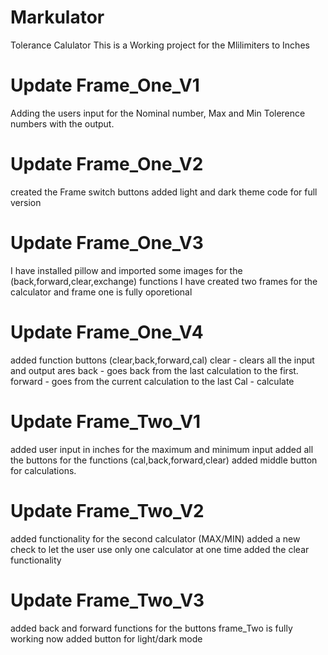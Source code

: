# Markulator
Tolerance Calulator 
This is a Working project for the Mlilimiters to Inches

# Update Frame_One_V1
Adding the users input for the Nominal number, Max and Min Tolerence numbers with the output.

# Update Frame_One_V2
created the Frame switch buttons
added light and dark theme code for full version

# Update Frame_One_V3
I have installed pillow and imported some images for the (back,forward,clear,exchange) functions
I have created two frames for the calculator and frame one is fully oporetional

# Update Frame_One_V4
added function buttons (clear,back,forward,cal)
clear - clears all the input and output ares
back - goes back from the last calculation to the first.
forward - goes from the current calculation to the last
Cal - calculate


# Update Frame_Two_V1
added user input in inches for the maximum and minimum input
added all the buttons for the functions (cal,back,forward,clear)
added middle button for calculations.

# Update Frame_Two_V2
added functionality for the second calculator (MAX/MIN)
added a new check to let the user use only one calculator at one time
added the clear functionality 

# Update Frame_Two_V3
added back and forward functions for the buttons
frame_Two is fully working now
added button for light/dark mode

